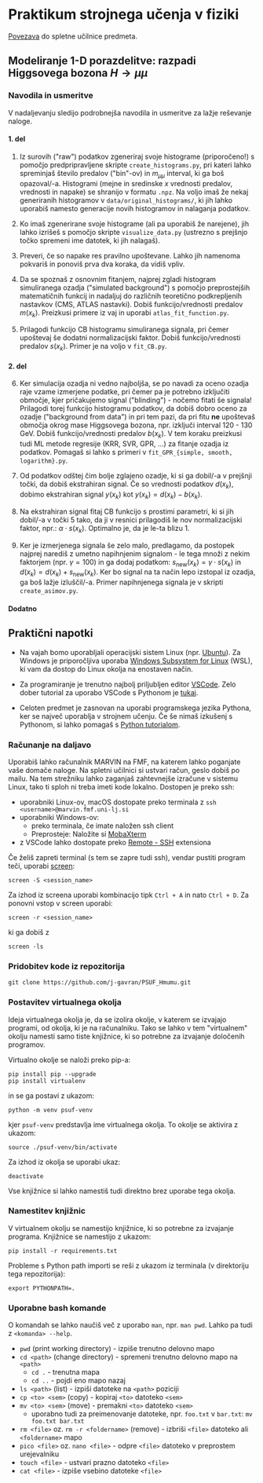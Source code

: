 # Praktikum strojnega učenja v fiziki

[Povezava](https://ucilnica.fmf.uni-lj.si/course/view.php?id=520) do spletne učilnice predmeta.

## Modeliranje 1-D porazdelitve: razpadi Higgsovega bozona $`H\rightarrow\mu\mu`$

### Navodila in usmeritve

V nadaljevanju sledijo podrobnejša navodila in usmeritve za lažje reševanje naloge.

#### 1. del

1. Iz surovih ("raw") podatkov zgeneriraj svoje histograme (priporočeno!) s pomočjo predpripravljene skripte `create_histograms.py`, pri kateri lahko spreminjaš število predalov ("bin"-ov) in $`m_{\mu\mu}`$ interval, ki ga boš opazoval/-a. Histogrami (mejne in sredinske $`x`$ vrednosti predalov, vrednosti in napake) se shranijo v formatu `.npz`. Na voljo imaš že nekaj generiranih histogramov v `data/original_histograms/`, ki jih lahko uporabiš namesto generacije novih histogramov in nalaganja podatkov.

2. Ko imaš zgenerirane svoje histograme (ali pa uporabiš že narejene), jih lahko izrišeš s pomočjo skripte `visualize_data.py` (ustrezno s prejšnjo točko spremeni ime datotek, ki jih nalagaš).

3. Preveri, če so napake res pravilno upoštevane. Lahko jih namenoma pokvariš in ponoviš prva dva koraka, da vidiš vpliv.

4. Da se spoznaš z osnovnim fitanjem, najprej zgladi histogram simuliranega ozadja ("simulated background") s pomočjo preprostejših matematičnih funkcij in nadaljuj do različnih teoretično podkrepljenih nastavkov (CMS, ATLAS nastavki). Dobiš funkcijo/vrednosti predalov $`m(x_k)`$. Preizkusi primere iz vaj in uporabi `atlas_fit_function.py`.

5. Prilagodi funkcijo CB histogramu simuliranega signala, pri čemer upoštevaj še dodatni normalizacijski faktor. Dobiš funkcijo/vrednosti predalov $`s(x_k)`$. Primer je na voljo v `fit_CB.py`.

#### 2. del

6. Ker simulacija ozadja ni vedno najboljša, se po navadi za oceno ozadja raje vzame izmerjene podatke, pri čemer pa je potrebno izključiti območje, kjer pričakujemo signal ("blinding") - nočemo fitati še signala! Prilagodi torej funkcijo histogramu podatkov, da dobiš dobro oceno za ozadje ("background from data") in pri tem pazi, da pri fitu **ne** upoštevaš območja okrog mase Higgsovega bozona, npr. izključi interval 120 - 130 GeV. Dobiš funkcijo/vrednosti predalov $`b(x_k)`$. V tem koraku preizkusi tudi ML metode regresije (KRR, SVR, GPR, ...) za fitanje ozadja iz podatkov. Pomagaš si lahko s primeri v `fit_GPR_{simple, smooth, logarithm}.py`.

8. Od podatkov odštej čim bolje zglajeno ozadje, ki si ga dobil/-a v prejšnji točki, da dobiš ekstrahiran signal. Če so vrednosti podatkov $`d(x_k)`$, dobimo ekstrahiran signal $`y(x_k)`$ kot $`y(x_k) = d(x_k) - b(x_k)`$.

9. Na ekstrahiran signal fitaj CB funkcijo s prostimi parametri, ki si jih dobil/-a v točki 5 tako, da ji v resnici prilagodiš le nov normalizacijski faktor, npr.: $`\alpha \cdot s(x_k)`$. Optimalno je, da je le-ta blizu 1.

10. Ker je izmerjenega signala še zelo malo, predlagamo, da postopek najprej narediš z umetno napihnjenim signalom - le  tega množi z nekim faktorjem (npr. $`\gamma = 100`$) in ga dodaj podatkom: $`s_\textrm{new}(x_k) = \gamma \cdot s(x_k)`$ in $`d(x_k) = d(x_k) + s_\textrm{new}(x_k)`$. Ker bo signal na ta način lepo izstopal iz ozadja, ga boš lažje izluščil/-a. Primer napihnjenega signala je v skripti `create_asimov.py`.

#### Dodatno



## Praktični napotki

- Na vajah bomo uporabljali operacijski sistem Linux (npr. [Ubuntu](https://ubuntu.com/desktop)). Za Windows je priporočljiva uporaba [Windows Subsystem for Linux](https://docs.microsoft.com/en-us/windows/wsl/install-win10) (WSL), ki vam da dostop do Linux okolja na enostaven način.

- Za programiranje je trenutno najbolj priljubljen editor [VSCode](https://code.visualstudio.com/). Zelo dober tutorial za uporabo VSCode s Pythonom je [tukaj](https://pycon.switowski.com/).

- Celoten predmet je zasnovan na uporabi programskega jezika Pythona, ker se največ uporablja v strojnem učenju. Če še nimaš izkušenj s Pythonom, si lahko pomagaš s [Python tutorialom](https://lectures.scientific-python.org/).

### Računanje na daljavo

Uporabiš lahko računalnik MARVIN na FMF, na katerem lahko poganjate vaše domače naloge. Na spletni učilnici si ustvari račun, geslo dobiš po mailu. Na tem strežniku lahko zaganjaš zahtevnejše izračune v sistemu Linux, tako ti sploh ni treba imeti kode lokalno. Dostopen je preko ssh:
- uporabniki Linux-ov, macOS dostopate preko terminala z `ssh <username>@marvin.fmf.uni-lj.si`
- uporabniki Windows-ov:
    - preko terminala, če imate naložen ssh client
    -  Preprosteje: Naložite si [MobaXterm](https://mobaxterm.mobatek.net/)
- z VSCode lahko dostopate preko [Remote - SSH](https://marketplace.visualstudio.com/items?itemName=ms-vscode-remote.remote-ssh) extensiona

Če želiš zapreti terminal (s tem se zapre tudi ssh), vendar pustiti program teči, uporabi [screen](https://linuxize.com/post/how-to-use-linux-screen/):

```shell
screen -S <session_name>
```

Za izhod iz screena uporabi kombinacijo tipk `Ctrl + A` in nato `Ctrl + D`. Za ponovni vstop v screen uporabi:

```shell
screen -r <session_name>
```

ki ga dobiš z 

```shell
screen -ls
```

### Pridobitev kode iz repozitorija

```shell
git clone https://github.com/j-gavran/PSUF_Hmumu.git
```

### Postavitev virtualnega okolja

Ideja virtualnega okolja je, da se izolira okolje, v katerem se izvajajo programi, od okolja, ki je na računalniku. Tako se lahko v tem "virtualnem" okolju namesti samo tiste knjižnice, ki so potrebne za izvajanje določenih programov.

Virtualno okolje se naloži preko pip-a:

```shell
pip install pip --upgrade
pip install virtualenv
```

in se ga postavi z ukazom:
```shell
python -m venv psuf-venv
```

kjer `psuf-venv` predstavlja ime virtualnega okolja. To okolje se aktivira z ukazom:
```shell
source ./psuf-venv/bin/activate
```

Za izhod iz okolja se uporabi ukaz:
```shell
deactivate
```

Vse knjižnice si lahko namestiš tudi direktno brez uporabe tega okolja.

### Namestitev knjižnic

V virtualnem okolju se namestijo knjižnice, ki so potrebne za izvajanje programa. Knjižnice se namestijo z ukazom:

```shell
pip install -r requirements.txt
```

Probleme s Python path importi se reši z ukazom iz terminala (v direktoriju tega repozitorija):

```shell
export PYTHONPATH=.
```

### Uporabne bash komande

O komandah se lahko naučiš več z uporabo `man`, npr. `man pwd`. Lahko pa tudi z `<komanda> --help`.

- `pwd` (print working directory) - izpiše trenutno delovno mapo
- `cd <path>` (change directory) - spremeni trenutno delovno mapo na `<path>`
    - `cd .` - trenutna mapa
    - `cd ..` - pojdi eno mapo nazaj
- `ls <path>` (list) - izpiši datoteke na `<path>` poziciji
- `cp <to> <sem>` (copy) - kopiraj `<to>` datoteko `<sem>`
- `mv <to> <sem>` (move) - premakni `<to>` datoteko `<sem>`
    - uporabno tudi za preimenovanje datoteke, npr. `foo.txt` v `bar.txt`: `mv foo.txt bar.txt`
- `rm <file>` oz. `rm -r <foldername>` (remove) - izbriši `<file>` datoteko ali `<foldername>` mapo
- `pico <file>` oz. `nano <file>` - odpre `<file>` datoteko v preprostem urejevalniku
- `touch <file>` - ustvari prazno datoteko `<file>`
- `cat <file>` - izpiše vsebino datoteke `<file>`
